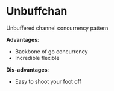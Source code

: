 # Unbuffchan
Unbuffered channel concurrency pattern

**Advantages**:
* Backbone of go concurrency
* Incredible flexible

**Dis-advantages**:
* Easy to shoot your foot off
